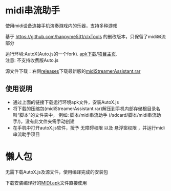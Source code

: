 # midi串流助手
使用midi设备连接手机演奏游戏内的乐器，支持多种游戏

基于 https://github.com/happyme531/clxTools 的删改版本，只保留了midi串流部分

运行环境:AutoX(Auto.js的一个fork). [apk下载](https://github.com/kkevsekk1/AutoX/releases)/[项目主页](https://github.com/kkevsekk1/AutoX).  
注意: 不支持收费版Auto.js  

源文件下载：右侧[releases](https://github.com/Jayce-H/midi-Streamer-Assistant/releases)下载最新版的[midiStreamerAssistant.rar](https://github.com/Jayce-H/midi-Streamer-Assistant/releases/download/1.0.0/midiStreamerAssistant.1.0.0.rar)

## 使用说明
  - 通过上面的链接下载运行环境apk文件，安装AutoX.js
  - 将下载的压缩包(midiStreamerAssistant.rar)解压到手机内部存储根目录名叫“脚本”的文件夹中， 例如: 脚本/midi串流助手 (/sdcard/脚本/midi串流助手/)，没有此文件夹需手动创建
  - 在手机中打开autoX.js软件，授予 无障碍权限 以及 悬浮窗权限 ，并运行midi串流助手项目

# 懒人包
无需下载AutoX.js及源文件，使用编译完成的安装包

下载安装编译好的[MIDI.apk](https://github.com/Jayce-H/midi-Streamer-Assistant/releases/download/1.0.0/MIDI.apk)文件直接使用
